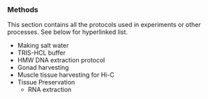 ### Methods

This section contains all the protocols used in experiments or other processes. See below for hyperlinked list. 

* Making salt water
* TRIS-HCL buffer
* HMW DNA extraction protocol
* Gonad harvesting
* Muscle tissue harvesting for Hi-C 
* Tissue Preservation
  * RNA extraction
